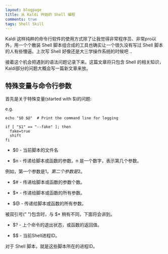 ```yaml
---
layout: blogpage
title: 从 Kaldi 开始的 Shell 编程
comments: true
tags: Shell Skill
---
```


Kaldi 这样纯粹的命令行软件的使用方式除了让我觉得非常程序员、非常pro以外，用一个个散装 Shell 脚本组合成的工具也确实让一个很久没有写过 
Shell 脚本的人有些懵逼。上次写 Shell 好像还是大三学操作系统的时候吧 .. 

接着这个机会把遇到的语法问题记录下来。这篇文章将只包含 Shell 的相关知识，Kaldi部分的问题大概会写一篇新文章来放。

## 特殊变量与命令行参数

首先是关于特殊变量(started with $)的问题:

e.g.

```shell
echo "$0 $@"  # Print the command line for logging

if [ "$1" == "--fake" ]; then
  fake=true
  shift
fi
```

- $0 - 当前脚本的文件名

- $n - 传递给脚本或函数的参数。n 是一个数字，表示第几个参数。

例如，第一个参数是$1，第二个参数是$2。

- $# - 传递给脚本或函数的参数个数。

- $* - 传递给脚本或函数的所有参数。

- $@ - 传递给脚本或函数的所有参数。

被双引号(" ")包含时，与 $* 稍有不同，下面将会讲到。

- $? - 上个命令的退出状态，或函数的返回值。

- $$ - 当前Shell进程ID。

对于 Shell 脚本，就是这些脚本所在的进程ID。